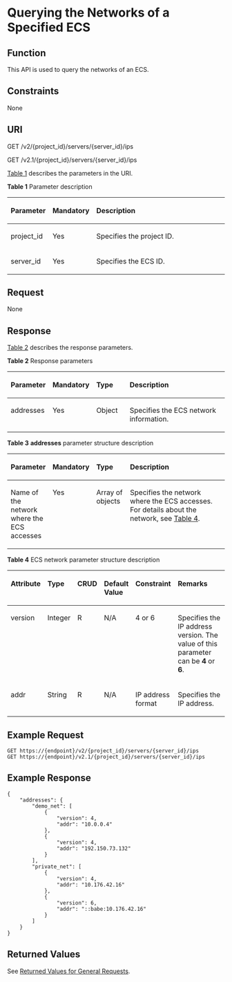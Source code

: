 # Querying the Networks of a Specified ECS<a name="EN-US_TOPIC_0031169058"></a>

## Function<a name="section53922917165259"></a>

This API is used to query the networks of an ECS.

## Constraints<a name="section64211377173223"></a>

None

## URI<a name="section51121191165259"></a>

GET /v2/\{project\_id\}/servers/\{server\_id\}/ips

GET /v2.1/\{project\_id\}/servers/\{server\_id\}/ips

[Table 1](#table60562285165259)  describes the parameters in the URI.

**Table  1**  Parameter description

<a name="table60562285165259"></a>
<table><thead align="left"><tr id="row4861884165259"><th class="cellrowborder" valign="top" width="16.6%" id="mcps1.2.4.1.1"><p id="p5187119"><a name="p5187119"></a><a name="p5187119"></a>Parameter</p>
</th>
<th class="cellrowborder" valign="top" width="17.349999999999998%" id="mcps1.2.4.1.2"><p id="p17503500"><a name="p17503500"></a><a name="p17503500"></a>Mandatory</p>
</th>
<th class="cellrowborder" valign="top" width="66.05%" id="mcps1.2.4.1.3"><p id="p8497414"><a name="p8497414"></a><a name="p8497414"></a>Description</p>
</th>
</tr>
</thead>
<tbody><tr id="row63809876165259"><td class="cellrowborder" valign="top" width="16.6%" headers="mcps1.2.4.1.1 "><p id="p1217433165259"><a name="p1217433165259"></a><a name="p1217433165259"></a>project_id</p>
</td>
<td class="cellrowborder" valign="top" width="17.349999999999998%" headers="mcps1.2.4.1.2 "><p id="p31503226165259"><a name="p31503226165259"></a><a name="p31503226165259"></a>Yes</p>
</td>
<td class="cellrowborder" valign="top" width="66.05%" headers="mcps1.2.4.1.3 "><p id="p37593705"><a name="p37593705"></a><a name="p37593705"></a>Specifies the project ID.</p>
</td>
</tr>
<tr id="row14620905165259"><td class="cellrowborder" valign="top" width="16.6%" headers="mcps1.2.4.1.1 "><p id="p43442641165259"><a name="p43442641165259"></a><a name="p43442641165259"></a>server_id</p>
</td>
<td class="cellrowborder" valign="top" width="17.349999999999998%" headers="mcps1.2.4.1.2 "><p id="p29193009165259"><a name="p29193009165259"></a><a name="p29193009165259"></a>Yes</p>
</td>
<td class="cellrowborder" valign="top" width="66.05%" headers="mcps1.2.4.1.3 "><p id="p15823538165259"><a name="p15823538165259"></a><a name="p15823538165259"></a>Specifies the ECS ID.</p>
</td>
</tr>
</tbody>
</table>

## Request<a name="section8194118165259"></a>

None

## Response<a name="section58140617165259"></a>

[Table 2](#table53480673143936)  describes the response parameters.

**Table  2**  Response parameters

<a name="table53480673143936"></a>
<table><thead align="left"><tr id="row28382388143936"><th class="cellrowborder" valign="top" width="18.75%" id="mcps1.2.5.1.1"><p id="p17272131143936"><a name="p17272131143936"></a><a name="p17272131143936"></a>Parameter</p>
</th>
<th class="cellrowborder" valign="top" width="17.4%" id="mcps1.2.5.1.2"><p id="p5907101717224"><a name="p5907101717224"></a><a name="p5907101717224"></a>Mandatory</p>
</th>
<th class="cellrowborder" valign="top" width="15.629999999999999%" id="mcps1.2.5.1.3"><p id="p56865403143936"><a name="p56865403143936"></a><a name="p56865403143936"></a>Type</p>
</th>
<th class="cellrowborder" valign="top" width="48.22%" id="mcps1.2.5.1.4"><p id="p35736067143936"><a name="p35736067143936"></a><a name="p35736067143936"></a>Description</p>
</th>
</tr>
</thead>
<tbody><tr id="row8940324143936"><td class="cellrowborder" valign="top" width="18.75%" headers="mcps1.2.5.1.1 "><p id="p53077645143936"><a name="p53077645143936"></a><a name="p53077645143936"></a>addresses</p>
</td>
<td class="cellrowborder" valign="top" width="17.4%" headers="mcps1.2.5.1.2 "><p id="p390718172226"><a name="p390718172226"></a><a name="p390718172226"></a>Yes</p>
</td>
<td class="cellrowborder" valign="top" width="15.629999999999999%" headers="mcps1.2.5.1.3 "><p id="p4322023143936"><a name="p4322023143936"></a><a name="p4322023143936"></a>Object</p>
</td>
<td class="cellrowborder" valign="top" width="48.22%" headers="mcps1.2.5.1.4 "><p id="p36857741143936"><a name="p36857741143936"></a><a name="p36857741143936"></a>Specifies the ECS network information.</p>
</td>
</tr>
</tbody>
</table>

**Table  3** **addresses**  parameter structure description

<a name="table56891490143956"></a>
<table><thead align="left"><tr id="row33903869143956"><th class="cellrowborder" valign="top" width="18.77812218778122%" id="mcps1.2.5.1.1"><p id="p4503028171311"><a name="p4503028171311"></a><a name="p4503028171311"></a>Parameter</p>
</th>
<th class="cellrowborder" valign="top" width="17.308269173082692%" id="mcps1.2.5.1.2"><p id="p107641620192214"><a name="p107641620192214"></a><a name="p107641620192214"></a>Mandatory</p>
</th>
<th class="cellrowborder" valign="top" width="15.688431156884313%" id="mcps1.2.5.1.3"><p id="p1150310281135"><a name="p1150310281135"></a><a name="p1150310281135"></a>Type</p>
</th>
<th class="cellrowborder" valign="top" width="48.22517748225177%" id="mcps1.2.5.1.4"><p id="p205181728131313"><a name="p205181728131313"></a><a name="p205181728131313"></a>Description</p>
</th>
</tr>
</thead>
<tbody><tr id="row33776430143956"><td class="cellrowborder" valign="top" width="18.77812218778122%" headers="mcps1.2.5.1.1 "><p id="p51536339143956"><a name="p51536339143956"></a><a name="p51536339143956"></a>Name of the network where the ECS accesses</p>
</td>
<td class="cellrowborder" valign="top" width="17.308269173082692%" headers="mcps1.2.5.1.2 "><p id="p8764182011227"><a name="p8764182011227"></a><a name="p8764182011227"></a>Yes</p>
</td>
<td class="cellrowborder" valign="top" width="15.688431156884313%" headers="mcps1.2.5.1.3 "><p id="p13693953143956"><a name="p13693953143956"></a><a name="p13693953143956"></a>Array of objects</p>
</td>
<td class="cellrowborder" valign="top" width="48.22517748225177%" headers="mcps1.2.5.1.4 "><p id="p54366741143956"><a name="p54366741143956"></a><a name="p54366741143956"></a>Specifies the network where the ECS accesses. For details about the network, see <a href="#table22651992144025">Table 4</a>.</p>
</td>
</tr>
</tbody>
</table>

**Table  4**  ECS network parameter structure description

<a name="table22651992144025"></a>
<table><thead align="left"><tr id="row15576094144025"><th class="cellrowborder" valign="top" width="14.85148514851485%" id="mcps1.2.7.1.1"><p id="p53704088144025"><a name="p53704088144025"></a><a name="p53704088144025"></a>Attribute</p>
</th>
<th class="cellrowborder" valign="top" width="9.770977097709771%" id="mcps1.2.7.1.2"><p id="p55063891144025"><a name="p55063891144025"></a><a name="p55063891144025"></a>Type</p>
</th>
<th class="cellrowborder" valign="top" width="10.911091109110911%" id="mcps1.2.7.1.3"><p id="p30990199144025"><a name="p30990199144025"></a><a name="p30990199144025"></a>CRUD</p>
</th>
<th class="cellrowborder" valign="top" width="12.411241124112411%" id="mcps1.2.7.1.4"><p id="p27178154144025"><a name="p27178154144025"></a><a name="p27178154144025"></a>Default Value</p>
</th>
<th class="cellrowborder" valign="top" width="15.981598159815983%" id="mcps1.2.7.1.5"><p id="p53946903144025"><a name="p53946903144025"></a><a name="p53946903144025"></a>Constraint</p>
</th>
<th class="cellrowborder" valign="top" width="36.07360736073608%" id="mcps1.2.7.1.6"><p id="p7623012144025"><a name="p7623012144025"></a><a name="p7623012144025"></a>Remarks</p>
</th>
</tr>
</thead>
<tbody><tr id="row1498246144025"><td class="cellrowborder" valign="top" width="14.85148514851485%" headers="mcps1.2.7.1.1 "><p id="p54249095144025"><a name="p54249095144025"></a><a name="p54249095144025"></a>version</p>
</td>
<td class="cellrowborder" valign="top" width="9.770977097709771%" headers="mcps1.2.7.1.2 "><p id="p32100540144025"><a name="p32100540144025"></a><a name="p32100540144025"></a>Integer</p>
</td>
<td class="cellrowborder" valign="top" width="10.911091109110911%" headers="mcps1.2.7.1.3 "><p id="p50006925144025"><a name="p50006925144025"></a><a name="p50006925144025"></a>R</p>
</td>
<td class="cellrowborder" valign="top" width="12.411241124112411%" headers="mcps1.2.7.1.4 "><p id="p24029156144025"><a name="p24029156144025"></a><a name="p24029156144025"></a>N/A</p>
</td>
<td class="cellrowborder" valign="top" width="15.981598159815983%" headers="mcps1.2.7.1.5 "><p id="p204582144025"><a name="p204582144025"></a><a name="p204582144025"></a>4 or 6</p>
</td>
<td class="cellrowborder" valign="top" width="36.07360736073608%" headers="mcps1.2.7.1.6 "><p id="p16571197144025"><a name="p16571197144025"></a><a name="p16571197144025"></a>Specifies the IP address version. The value of this parameter can be <strong id="b50100560143815"><a name="b50100560143815"></a><a name="b50100560143815"></a>4</strong> or <strong id="b62274100143818"><a name="b62274100143818"></a><a name="b62274100143818"></a>6</strong>.</p>
</td>
</tr>
<tr id="row14923052144025"><td class="cellrowborder" valign="top" width="14.85148514851485%" headers="mcps1.2.7.1.1 "><p id="p807709144025"><a name="p807709144025"></a><a name="p807709144025"></a>addr</p>
</td>
<td class="cellrowborder" valign="top" width="9.770977097709771%" headers="mcps1.2.7.1.2 "><p id="p65424470144025"><a name="p65424470144025"></a><a name="p65424470144025"></a>String</p>
</td>
<td class="cellrowborder" valign="top" width="10.911091109110911%" headers="mcps1.2.7.1.3 "><p id="p64890752144025"><a name="p64890752144025"></a><a name="p64890752144025"></a>R</p>
</td>
<td class="cellrowborder" valign="top" width="12.411241124112411%" headers="mcps1.2.7.1.4 "><p id="p21659587144025"><a name="p21659587144025"></a><a name="p21659587144025"></a>N/A</p>
</td>
<td class="cellrowborder" valign="top" width="15.981598159815983%" headers="mcps1.2.7.1.5 "><p id="p9596102144025"><a name="p9596102144025"></a><a name="p9596102144025"></a>IP address format</p>
</td>
<td class="cellrowborder" valign="top" width="36.07360736073608%" headers="mcps1.2.7.1.6 "><p id="p39086769144025"><a name="p39086769144025"></a><a name="p39086769144025"></a>Specifies the IP address.</p>
</td>
</tr>
</tbody>
</table>

## Example Request<a name="section852143516136"></a>

```
GET https://{endpoint}/v2/{project_id}/servers/{server_id}/ips
GET https://{endpoint}/v2.1/{project_id}/servers/{server_id}/ips
```

## Example Response<a name="section101711934134020"></a>

```
{
    "addresses": {
        "demo_net": [
            {
                "version": 4,
                "addr": "10.0.0.4"
            },
            {
                "version": 4,
                "addr": "192.150.73.132"
            }
        ],
        "private_net": [
            {
                "version": 4,
                "addr": "10.176.42.16"
            },
            {
                "version": 6,
                "addr": "::babe:10.176.42.16"
            }
        ]
    }
}
```

## Returned Values<a name="section38817202165259"></a>

See  [Returned Values for General Requests](returned-values-for-general-requests.md).

